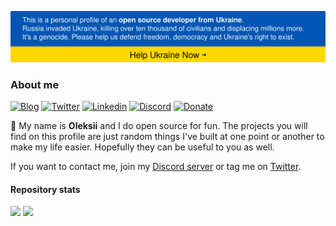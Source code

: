 [![SWUbanner](https://raw.githubusercontent.com/vshymanskyy/StandWithUkraine/main/banner-personal-page.svg)](https://vshymanskyy.github.io/StandWithUkraine)

### About me

[![Blog](https://img.shields.io/badge/blog-FFA500?style=for-the-badge&logo=rss&logoColor=white)](https://tyrrrz.me/blog)
[![Twitter](https://img.shields.io/badge/twitter-1DA1F2?style=for-the-badge&logo=twitter&logoColor=white)](https://twitter.com/tyrrrz)
[![Linkedin](https://img.shields.io/badge/linkedin-0077B5?style=for-the-badge&logo=linkedin&logoColor=white)](https://linkedin.com/in/tyrrrz)
[![Discord](https://img.shields.io/badge/discord-5865F2?style=for-the-badge&logo=discord&logoColor=white)](https://discord.gg/2SUWKFnHSm)
[![Donate](https://img.shields.io/badge/💛_donate-f96854.svg?style=for-the-badge)](https://tyrrrz.me/donate)

👋 My name is **Oleksii** and I do open source for fun.
The projects you will find on this profile are just random things I've built at one point or another to make my life easier.
Hopefully they can be useful to you as well.

If you want to contact me, join my [Discord server](https://discord.gg/2SUWKFnHSm) or tag me on [Twitter](https://twitter.com/tyrrrz).

#### Repository stats

<div>
  <img height="135px" src="https://github-readme-stats.vercel.app/api?username=tyrrrz&theme=nord&show_icons=true&hide_title=true&hide_border=true&hide_rank=true&include_all_commits=true&count_private=true&line_height=21">
  <img height="135px" src="https://github-readme-stats.vercel.app/api/top-langs/?username=tyrrrz&theme=nord&&hide_title=true&hide_border=true&layout=compact&langs_count=8">
</div>
